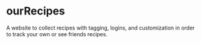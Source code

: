 # ourRecipes
A website to collect recipes with tagging, logins, and customization in order to track your own or see friends recipes.
